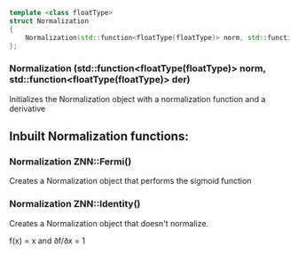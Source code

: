 ```C++
template <class floatType>
struct Normalization
{
	Normalization(std::function<floatType(floatType)> norm, std::function<floatType(floatType)> der);
};
```

### Normalization (std::function<floatType(floatType)> norm, std::function<floatType(floatType)> der)
Initializes the Normalization object with a normalization function and a derivative

## Inbuilt Normalization functions:

### Normalization ZNN::Fermi<floatType>()
Creates a Normalization object that performs the sigmoid function

### Normalization ZNN::Identity<floatType>()
Creates a Normalization object that doesn't normalize. 

f(x) = x
and 
ðf/ðx = 1